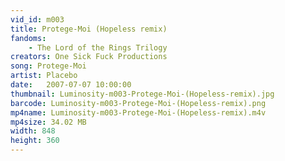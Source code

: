 ```yaml
---
vid_id: m003
title: Protege-Moi (Hopeless remix)
fandoms:
    - The Lord of the Rings Trilogy
creators: One Sick Fuck Productions
song: Protege-Moi
artist: Placebo
date:   2007-07-07 10:00:00
thumbnail: Luminosity-m003-Protege-Moi-(Hopeless-remix).jpg
barcode: Luminosity-m003-Protege-Moi-(Hopeless-remix).png
mp4name: Luminosity-m003-Protege-Moi-(Hopeless-remix).m4v
mp4size: 34.02 MB
width: 848
height: 360
---
```



  